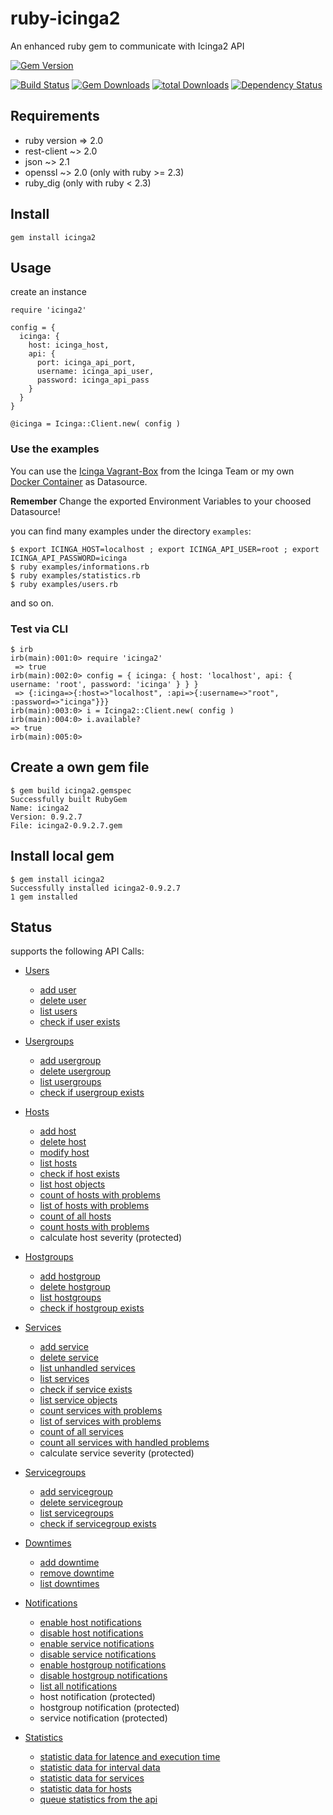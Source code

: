 # ruby-icinga2

An enhanced ruby gem to communicate with Icinga2 API

[![Gem Version](https://badge.fury.io/rb/icinga2.svg)](https://badge.fury.io/rb/icinga2)

[![Build Status](https://travis-ci.org/bodsch/ruby-icinga2.svg)][travis]
[![Gem Downloads](http://ruby-gem-downloads-badge.herokuapp.com/icinga2)][gem-downloads]
[![total Downloads](http://ruby-gem-downloads-badge.herokuapp.com/icinga2?type=total&metric=true&label=downloads-total)][gem-downloads]
[![Dependency Status](https://gemnasium.com/badges/github.com/bodsch/ruby-icinga2.svg)][gemnasium]


[travis]: https://travis-ci.org/bodsch/ruby-icinga2
[gem-downloads]: http://ruby-gem-downloads-badge.herokuapp.com/icinga2
[gemnasium]: https://gemnasium.com/github.com/bodsch/ruby-icinga2

## Requirements

* ruby version  => 2.0
* rest-client ~> 2.0
* json  ~> 2.1
* openssl ~> 2.0 (only with ruby >= 2.3)
* ruby_dig (only with ruby < 2.3)

## Install

    gem install icinga2

## Usage

create an instance

    require 'icinga2'

    config = {
      icinga: {
        host: icinga_host,
        api: {
          port: icinga_api_port,
          username: icinga_api_user,
          password: icinga_api_pass
        }
      }
    }

    @icinga = Icinga::Client.new( config )

### Use the examples

You can use the [Icinga Vagrant-Box](https://github.com/Icinga/icinga-vagrant) from the Icinga Team or
my own [Docker Container](https://hub.docker.com/r/bodsch/docker-icinga2/) as Datasource.

**Remember** Change the exported Environment Variables to your choosed Datasource!

you can find many examples under the directory `examples`:

    $ export ICINGA_HOST=localhost ; export ICINGA_API_USER=root ; export ICINGA_API_PASSWORD=icinga
    $ ruby examples/informations.rb
    $ ruby examples/statistics.rb
    $ ruby examples/users.rb

and so on.

### Test via CLI

    $ irb
    irb(main):001:0> require 'icinga2'
     => true
    irb(main):002:0> config = { icinga: { host: 'localhost', api: { username: 'root', password: 'icinga' } } }
     => {:icinga=>{:host=>"localhost", :api=>{:username=>"root", :password=>"icinga"}}}
    irb(main):003:0> i = Icinga2::Client.new( config )
    irb(main):004:0> i.available?
    => true
    irb(main):005:0>

## Create a own gem file

    $ gem build icinga2.gemspec
    Successfully built RubyGem
    Name: icinga2
    Version: 0.9.2.7
    File: icinga2-0.9.2.7.gem

## Install local gem

    $ gem install icinga2
    Successfully installed icinga2-0.9.2.7
    1 gem installed


## Status

supports the following API Calls:

  - [Users](doc/users.md)
    * [add user](doc/users.md#add-user)
    * [delete user](doc/users.md#delete-dser)
    * [list users](doc/users.md#list-users)
    * [check if user exists](doc/users.md#user-exists)

  - [Usergroups](doc/usergroups.md)
    * [add usergroup](doc/usergroups.md#add-usergroup)
    * [delete usergroup](doc/usergroups.md#delete-usergroup)
    * [list usergroups](doc/usergroups.md#list-usergroups)
    * [check if usergroup exists](doc/usergroups.md#usergroup-exists)

  - [Hosts](doc/hosts.md)
    * [add host](doc/hosts.md#add-host)
    * [delete host](doc/hosts.md#delete-host)
    * [modify host](doc/hosts.md#modify-host)
    * [list hosts](doc/hosts.md#list-hosts)
    * [check if host exists](doc/hosts.md#host-exists)
    * [list host objects](doc/hosts.md#list-host-objects)
    * [count of hosts with problems](doc/hosts.md#count-hosts-with-problems)
    * [list of hosts with problems](doc/hosts.md#list-hosts-with-problems)
    * [count of all hosts](doc/hosts.md#count-all-hosts)
    * [count hosts with problems](doc/hosts.md#count-host-problems)
    * calculate host severity (protected)

  - [Hostgroups](doc/hostgroups.md)
    * [add hostgroup](doc/hostgroups.md#add-usergroup)
    * [delete hostgroup](doc/hostgroups.md#delete-usergroup)
    * [list hostgroups](doc/hostgroups.md#list-usergroups)
    * [check if hostgroup exists](doc/hostgroups.md#usergroup-exists)

  - [Services](doc/services.md)
    * [add service](doc/services.md#add-service)
    * [delete service](doc/services.md#delete-service)
    * [list unhandled services](doc/services.md#unhandled-services)
    * [list services](doc/services.md#list-services)
    * [check if service exists](doc/services.md#service-exists)
    * [list service objects](doc/services.md#list-service-objects)
    * [count services with problems](doc/services.md#count-services-with-problems)
    * [list of services with problems](doc/services.md#list-services-with-problems)
    * [count of all services](doc/services.md#count-all-services)
    * [count all services with handled problems](doc/services.md#count-all-services-handled)
    * calculate service severity (protected)

  - [Servicegroups](doc/servicegroups.md)
    * [add servicegroup](doc/servicegroups.md#add-servicegroup)
    * [delete servicegroup](doc/servicegroups.md#delete-servicegroup)
    * [list servicegroups](doc/servicegroups.md#list-servicegroup)
    * [check if servicegroup exists](doc/servicegroups.md#servicegroup-exists)

  - [Downtimes](doc/downtimes.md)
    * [add downtime](doc/downtimes.md#add-downtime)
    * [remove downtime](doc/downtimes.md#remove-downtime)
    * [list downtimes](doc/downtimes.md#list-downtimes)

  - [Notifications](doc/notifications.md)
    * [enable host notifications](doc/notifications.md#enable-host-notification)
    * [disable host notifications](doc/notifications.md#disable-host-notification)
    * [enable service notifications](doc/notifications.md#enable-service-notification)
    * [disable service notifications](doc/notifications.md#disable-service-notification)
    * [enable hostgroup notifications](doc/notifications.md#enable-hostgroup-notification)
    * [disable hostgroup notifications](doc/notifications.md#disable-hostgroup-notification)
    * [list all notifications](doc/notifications.md#list-notifications)
    * host notification (protected)
    * hostgroup notification (protected)
    * service notification (protected)

  - [Statistics](doc/statistics.md)
    * [statistic data for latence and execution time](doc/statistics.md#stats-avg)
    * [statistic data for interval data](doc/statistics.md#stats-interval)
    * [statistic data for services](doc/statistics.md#stats-services)
    * [statistic data for hosts](doc/statistics.md#stats-hosts)
    * [queue statistics from the api](doc/statistics.md#stats-work-queue)

